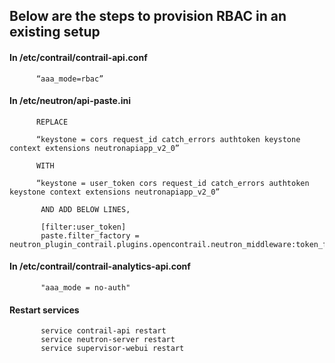 ## Below are the steps to provision RBAC in an existing setup

#### In /etc/contrail/contrail-api.conf

          “aaa_mode=rbac”

#### In /etc/neutron/api-paste.ini

          REPLACE

          “keystone = cors request_id catch_errors authtoken keystone context extensions neutronapiapp_v2_0”  
          
          WITH  

          “keystone = user_token cors request_id catch_errors authtoken keystone context extensions neutronapiapp_v2_0”

           AND ADD BELOW LINES,

           [filter:user_token]
           paste.filter_factory = neutron_plugin_contrail.plugins.opencontrail.neutron_middleware:token_factory

#### In /etc/contrail/contrail-analytics-api.conf

           "aaa_mode = no-auth"

#### Restart services

           service contrail-api restart
           service neutron-server restart
           service supervisor-webui restart